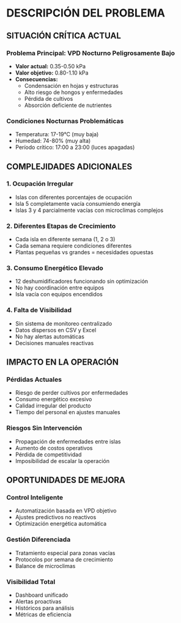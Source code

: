 # DESCRIPCIÓN DEL PROBLEMA

## SITUACIÓN CRÍTICA ACTUAL

### Problema Principal: VPD Nocturno Peligrosamente Bajo
- **Valor actual:** 0.35-0.50 kPa
- **Valor objetivo:** 0.80-1.10 kPa
- **Consecuencias:**
  - Condensación en hojas y estructuras
  - Alto riesgo de hongos y enfermedades
  - Pérdida de cultivos
  - Absorción deficiente de nutrientes

### Condiciones Nocturnas Problemáticas
- Temperatura: 17-19°C (muy baja)
- Humedad: 74-80% (muy alta)
- Período crítico: 17:00 a 23:00 (luces apagadas)

## COMPLEJIDADES ADICIONALES

### 1. Ocupación Irregular
- Islas con diferentes porcentajes de ocupación
- Isla 5 completamente vacía consumiendo energía
- Islas 3 y 4 parcialmente vacías con microclimas complejos

### 2. Diferentes Etapas de Crecimiento
- Cada isla en diferente semana (1, 2 o 3)
- Cada semana requiere condiciones diferentes
- Plantas pequeñas vs grandes = necesidades opuestas

### 3. Consumo Energético Elevado
- 12 deshumidificadores funcionando sin optimización
- No hay coordinación entre equipos
- Isla vacía con equipos encendidos

### 4. Falta de Visibilidad
- Sin sistema de monitoreo centralizado
- Datos dispersos en CSV y Excel
- No hay alertas automáticas
- Decisiones manuales reactivas

## IMPACTO EN LA OPERACIÓN

### Pérdidas Actuales
- Riesgo de perder cultivos por enfermedades
- Consumo energético excesivo
- Calidad irregular del producto
- Tiempo del personal en ajustes manuales

### Riesgos Sin Intervención
- Propagación de enfermedades entre islas
- Aumento de costos operativos
- Pérdida de competitividad
- Imposibilidad de escalar la operación

## OPORTUNIDADES DE MEJORA

### Control Inteligente
- Automatización basada en VPD objetivo
- Ajustes predictivos no reactivos
- Optimización energética automática

### Gestión Diferenciada
- Tratamiento especial para zonas vacías
- Protocolos por semana de crecimiento
- Balance de microclimas

### Visibilidad Total
- Dashboard unificado
- Alertas proactivas
- Históricos para análisis
- Métricas de eficiencia